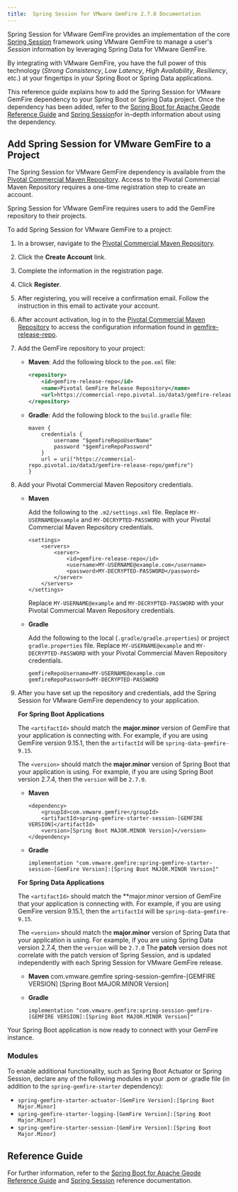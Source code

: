 ```yaml
---
title:  Spring Session for VMware GemFire 2.7.0 Documentation
---
```


<!-- 
 Copyright (c) VMware, Inc. 2022. All rights reserved.
 Licensed to the Apache Software Foundation (ASF) under one or more contributor license
 agreements. See the NOTICE file distributed with this work for additional information regarding
 copyright ownership. The ASF licenses this file to You under the Apache License, Version 2.0 (the
 "License"); you may not use this file except in compliance with the License. You may obtain a
 copy of the License at
 
 http://www.apache.org/licenses/LICENSE-2.0
 
 Unless required by applicable law or agreed to in writing, software distributed under the License
 is distributed on an "AS IS" BASIS, WITHOUT WARRANTIES OR CONDITIONS OF ANY KIND, either express
 or implied. See the License for the specific language governing permissions and limitations under
 the License.
-->

<!--
Licensed to the Apache Software Foundation (ASF) under one or more
contributor license agreements.  See the NOTICE file distributed with
this work for additional information regarding copyright ownership.
The ASF licenses this file to You under the Apache License, Version 2.0
(the "License"); you may not use this file except in compliance with
the License.  You may obtain a copy of the License at

     http://www.apache.org/licenses/LICENSE-2.0

Unless required by applicable law or agreed to in writing, software
distributed under the License is distributed on an "AS IS" BASIS,
WITHOUT WARRANTIES OR CONDITIONS OF ANY KIND, either express or implied.
See the License for the specific language governing permissions and
limitations under the License.
-->

Spring Session for VMware GemFire provides an implementation of the core [Spring Session](https://spring.io/projects/spring-session) framework using VMware GemFire to manage a user's _Session_ information by leveraging Spring Data for VMware GemFire.

By integrating with VMware GemFire, you have the full power of this technology (_Strong Consistency_, _Low Latency_, _High Availability_, _Resiliency_, etc.) at your fingertips in your Spring Boot or Spring Data applications.

This reference guide explains how to add the Spring Session for VMware GemFire dependency to your Spring Boot or Spring Data project. Once the dependency has been added, refer to the [Spring Boot for Apache Geode Reference Guide](https://docs.spring.io/spring-boot-data-geode-build/current/reference/html5/) and [Spring Session](https://docs.spring.io/spring-session-data-geode/docs/current/reference/html5/)for in-depth information about using the dependency.

## <a id="add-to-project"></a>Add Spring Session for VMware GemFire to a Project

The Spring Session for VMware GemFire dependency is available from the [Pivotal Commercial Maven Repository](https://commercial-repo.pivotal.io/login/auth). Access to the Pivotal Commercial Maven Repository requires a one-time registration step to create an account.

Spring Session for VMware GemFire requires users to add the GemFire repository to their projects.

To add Spring Session for VMware GemFire to a project:

1. In a browser, navigate to the [Pivotal Commercial Maven Repository](https://commercial-repo.pivotal.io/login/auth).

2. Click the **Create Account** link.

3. Complete the information in the registration page.

4. Click **Register**.

5. After registering, you will receive a confirmation email. Follow the instruction in this email to activate your account.

6. After account activation, log in to the  [Pivotal Commercial Maven Repository](https://commercial-repo.pivotal.io/login/auth) to access the configuration information found in [gemfire-release-repo](https://commercial-repo.pivotal.io/repository/gemfire-release-repo).

7. Add the GemFire repository to your project:

    * **Maven**: Add the following block to the `pom.xml` file:

        ```xml
        <repository>
            <id>gemfire-release-repo</id>
            <name>Pivotal GemFire Release Repository</name>
            <url>https://commercial-repo.pivotal.io/data3/gemfire-release-repo/gemfire</url>
        </repository>
        ```

    * **Gradle**: Add the following block to the `build.gradle` file:

        ```
        maven {
            credentials {
                username "$gemfireRepoUserName"
                password "$gemfireRepoPassword"
            }
            url = uri("https://commercial-repo.pivotal.io/data3/gemfire-release-repo/gemfire")
        }
        ```

8. Add your Pivotal Commercial Maven Repository credentials.

    * **Maven**

        Add the following to the `.m2/settings.xml` file. Replace `MY-USERNAME@example` and `MY-DECRYPTED-PASSWORD` with your Pivotal Commercial Maven Repository credentials.
        ```
        <settings>
            <servers>
                <server>
                    <id>gemfire-release-repo</id>
                    <username>MY-USERNAME@example.com</username>
                    <password>MY-DECRYPTED-PASSWORD</password>
                </server>
            </servers>
        </settings>
        ```
        Replace `MY-USERNAME@example` and `MY-DECRYPTED-PASSWORD` with your Pivotal Commercial Maven Repository credentials.

    * **Gradle**

        Add the following to the local (`.gradle/gradle.properties`) or project `gradle.properties` file. Replace `MY-USERNAME@example` and `MY-DECRYPTED-PASSWORD` with your Pivotal Commercial Maven Repository credentials.
        ```
        gemfireRepoUsername=MY-USERNAME@example.com
        gemfireRepoPassword=MY-DECRYPTED-PASSWORD
        ```

9. After you have set up the repository and credentials, add the Spring Session for VMware GemFire dependency to your application.

    **For Spring Boot Applications**

    The `<artifactId>` should match the **major.minor** version of GemFire that your application is connecting with. For example, if you are using GemFire version 9.15.1, then the `artifactId` will be `spring-data-gemfire-9.15`.

    The `<version>` should match the **major.minor** version of Spring Boot that your application is using. For example, if you are using Spring Boot version 2.7.4, then the `version` will be `2.7.0`.
    * **Maven**
        ```
        <dependency>
            <groupId>com.vmware.gemfire</groupId>
            <artifactId>spring-gemfire-starter-session-[GEMFIRE VERSION]</artifactId>
            <version>[Spring Boot MAJOR.MINOR Version]</version>
        </dependency>
        ```

    * **Gradle**
        ```
        implementation "com.vmware.gemfire:spring-gemfire-starter-session-[GemFire Version]:[Spring Boot MAJOR.MINOR Version]"
        ```

    **For Spring Data Applications**

    The `<artifactId>` should match the **major.minor version of GemFire that your application is connecting with.  For example, if you are using GemFire version 9.15.1, then the `artifactId` will be `spring-data-gemfire-9.15`.

    The `<version>` should match the **major.minor** version of Spring Data that your application is using. For example, if you are using Spring Data version 2.7.4, then the `version` will be `2.7.0`  The **patch** version does not correlate with the patch version of Spring Session, and is updated independently with each Spring Session for VMware GemFire release.

    * **Maven**
        <dependency>
            <groupId>com.vmware.gemfire</groupId>
            <artifactId>spring-session-gemfire-[GEMFIRE VERSION]</artifactId>
            <version>[Spring Boot MAJOR.MINOR Version]</version>
        </dependency>

    * **Gradle**
        ```
        implementation "com.vmware.gemfire:spring-session-gemfire-[GEMFIRE VERSION]:[Spring Boot MAJOR.MINOR Version]"
        ```

Your Spring Boot application is now ready to connect with your GemFire instance.

### <a id="modules"></a>Modules

To enable additional functionality, such as Spring Boot Actuator or Spring Session, declare any of the following modules in your .pom or .gradle file (in addition to the `spring-gemfire-starter` dependency):

* `spring-gemfire-starter-actuator-[GemFire Version]:[Spring Boot Major.Minor]`
* `spring-gemfire-starter-logging-[GemFire Version]:[Spring Boot Major.Minor]`
* `spring-gemfire-starter-session-[GemFire Version]:[Spring Boot Major.Minor]`


## <a id="reference-guide"></a>Reference Guide

For further information, refer to the [Spring Boot for Apache Geode Reference Guide](https://docs.spring.io/spring-boot-data-geode-build/current/reference/html5/) and [Spring Session](https://docs.spring.io/spring-session-data-geode/docs/current/reference/html5/) reference documentation.
